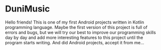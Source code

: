 # DuniMusic
Hello friends!
This is one of my first Android projects written in Kotlin programming language.
Maybe the first version of this project is full of errors and bugs, but we will try our best to improve our programming skills day by day and add more interesting features to this project until the program starts writing. And did Android projects, accept it from me...
